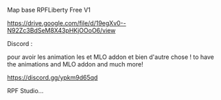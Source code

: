 Map base RPFLiberty Free V1

https://drive.google.com/file/d/19egXv0--N92Zc3BdSeM8X43pHKjOOoO6/view

Discord :

pour avoir les animation les et MLO addon et bien d'autre chose !
to have the animations and MLO addon and much more!

https://discord.gg/ypkm9d65qd

RPF Studio...

